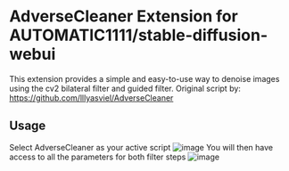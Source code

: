 # AdverseCleaner Extension for AUTOMATIC1111/stable-diffusion-webui
This extension provides a simple and easy-to-use way to denoise images using the cv2 bilateral filter and guided filter.
Original script by: https://github.com/lllyasviel/AdverseCleaner
## Usage
Select AdverseCleaner as your active script
![image](https://user-images.githubusercontent.com/2740936/226215666-17d876fa-b314-4457-9a9f-9bd1d8cf7561.png)
You will then have access to all the parameters for both filter steps
![image](https://user-images.githubusercontent.com/2740936/226215696-962efbb5-7ce8-4ea8-a94d-d1c32561796b.png)
